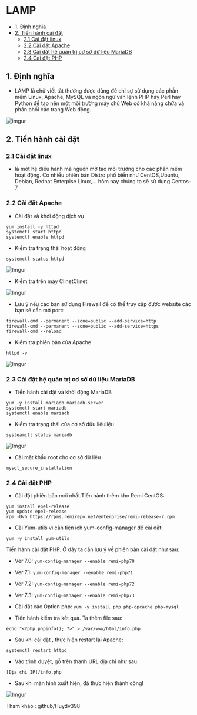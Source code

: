 # LAMP
  - [1. Định nghĩa](#1-định-nghĩa)
  - [2. Tiến hành cài đặt](#2-tiến-hành-cài-đặt)
    - [2.1 Cài đặt linux](#21-cài-đặt-linux)
    - [2.2 Cài đặt Apache](#22-cài-đặt-apache)
    - [2.3 Cài đặt hệ quản trị cơ sở dữ liệu MariaDB](#23-cài-đặt-hệ-quản-trị-cơ-sở-dữ-liệu-mariadb)
    - [2.4 Cài đặt PHP](#24-cài-đặt-php)
## 1. Định nghĩa
- LAMP là chữ viết tắt thường được dùng để chỉ sự sử dụng các phần mềm Linux, Apache, MySQL và ngôn ngữ văn lệnh PHP hay Perl hay Python để tạo nên một môi trường máy chủ Web có khả năng chứa và phân phối các trang Web động.

![imgur](https://linuxteamvietnam.us/wp-content/uploads/2020/07/lamp.png)

## 2. Tiến hành cài đặt
### 2.1 Cài đặt linux
- là môt hệ điều hành mã nguồn mở tạo môi trường cho các phần mềm hoạt động. Có nhiều phiên bản Distro phổ biến như CentOS,Ubuntu, Debian, Redhat Enterpise Linux,... hôm nay chúng ta sẽ sử dụng Centos-7
### 2.2 Cài đặt Apache
- Cài đặt và khởi động dịch vụ
```
yum install -y httpd
systemctl start httpd
systemctl enable httpd 
```
- Kiểm tra trạng thái hoạt động
```
systemctl status httpd
```

![Imgur](https://i.imgur.com/fncptZR.png)

- Kiểm tra trên máy ClinetClinet

![Imgur](https://i.imgur.com/FXQ4pKX.png)

- Lưu ý nếu các bạn sử dụng Firewall để có thể truy cập được website các bạn sẽ cần mở port:
```
firewall-cmd --permanent --zone=public --add-service=http
firewall-cmd --permanent --zone=public --add-service=https
firewall-cmd --reload
```
- Kiểm tra phiên bản của Apache
```
httpd -v
```

![Imgur](https://i.imgur.com/xnezLNa.png)

### 2.3 Cài đặt hệ quản trị cơ sở dữ liệu MariaDB
- Tiến hành cài đặt và khởi động MariaDB
```
yum -y install mariadb mariadb-server
systemctl start mariadb
systemctl enable mariadb
```
- Kiểm tra trạng thái của cơ sở dữu liệuliệu
```
systeamctl status mariadb
```

![Imgur](https://i.imgur.com/QQ2O2wB.png)

- Cài mật khẩu root cho cơ sở dữ liệu
```
mysql_secure_installation
```
### 2.4 Cài đặt PHP
- Cài đặt phiên bản mới nhất.Tiến hành thêm kho Remi CentOS:
```
yum install epel-release
yum update epel-release
rpm -Uvh https://rpms.remirepo.net/enterprise/remi-release-7.rpm
```
- Cài Yum-utils vì cần tiện ích yum-config-manager để cài đặt:
```
yum -y install yum-utils
```
Tiến hành cài đặt PHP. Ở đây ta cần lưu ý về phiên bản cài đặt như sau:

- Ver 7.0:
`yum-config-manager --enable remi-php70`
- Ver 7.1:
`yum-config-manager --enable remi-php71`
- Ver 7.2:
`yum-config-manager --enable remi-php72`
- Ver 7.3:
`yum-config-manager --enable remi-php73`

- Cài đặt các Option php:
`yum -y install php php-opcache php-mysql`

- Tiến hành kiểm tra kết quả. Ta thêm file sau:
```
echo "<?php phpinfo(); ?>" > /var/www/html/info.php
```
- Sau khi cài đặt , thực hiện restart lại Apache:
```
systemctl restart httpd
```
- Vào trình duyệt, gỗ trên thanh URL địa chỉ như sau:
```
[Địa chỉ IP]/info.php
```
- Sau khi màn hình xuất hiện, đã thực hiện thành công!

![Imgur](https://i.imgur.com/Ou4aj8D.png)


Tham khảo : github/Huydv398
